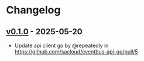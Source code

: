 # Changelog

## [v0.1.0](https://github.com/sacloud/eventbus-api-go/commits/v0.1.0) - 2025-05-20
- Update api client go by @repeatedly in https://github.com/sacloud/eventbus-api-go/pull/5
